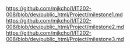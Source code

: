 https://github.com/mjkchoi1/IT202-008/blob/dev/public_html/Project/milestone1.md
https://github.com/mjkchoi1/IT202-008/blob/dev/public_html/Project/milestone2.md
https://github.com/mjkchoi1/IT202-008/blob/dev/public_html/Project/milestone3.md